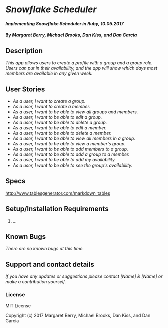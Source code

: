 # _Snowflake Scheduler_

#### _Implementing Snowflake Scheduler in Ruby, 10.05.2017_

#### By _Margaret Berry, Michael Brooks, Dan Kiss, and Dan Garcia_

## Description

_This app allows users to create a profile with a group and a group role. Users can put in their availability, and the app will show which days most members are available in any given week._

## User Stories

* _As a user, I want to create a group._
* _As a user, I want to create a member._
* _As a user, I want to be able to view all groups and members._
* _As a user, I want to be able to edit a group._
* _As a user, I want to be able to delete a group._
* _As a user, I want to be able to edit a member._
* _As a user, I want to be able to delete a member._
* _As a user, I want to be able to view all members in a group._
* _As a user, I want to be able to view a member's group._
* _As a user, I want to be able to add members to a group._
* _As a user, I want to be able to add a group to a member._
* _As a user, I want to be able to add my availability._
* _As a user, I want to be able to see the group's availability._

## Specs

http://www.tablesgenerator.com/markdown_tables

## Setup/Installation Requirements

1. _..._

## Known Bugs

_There are no known bugs at this time._

## Support and contact details

_If you have any updates or suggestions please contact [Name] & [Name] or make a contribution yourself._

[Margaret]: mailto:margaretshelaghmcgovern@gmail.com
[Michael]: mailto:Name@gmail.com
[Dan K]: mailto:Name@gmail.com
[Dan G]: mailto:Name@gmail.com

### License

MIT License

Copyright (c) 2017 Margaret Berry, Michael Brooks, Dan Kiss, and Dan Garcia

